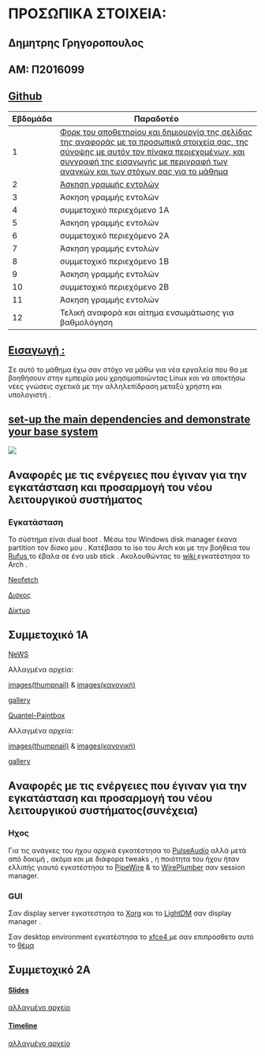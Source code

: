 <h1> ΠΡΟΣΩΠΙΚΑ ΣΤΟΙΧΕΙΑ:</h1>

<h2>Δημητρης Γρηγοροπουλος</h2>
<h2>ΑΜ: Π2016099</h2>
<h2><a href="https://github.com/DimitrisGrigoropoulosP2016099">Github</a></h2>

| Εβδομάδα | Παραδοτέο |
| --- | --- |
| 1 | <a id="eisa" href="#eisat">Φορκ του αποθετηρίου και δημιουργία της σελίδας της αναφοράς με τα προσωπικά στοιχεία σας, της σύνοψης με αυτόν τον πίνακα περιεχομένων, και συγγραφή της εισαγωγής με περιγραφή των αναγκών και των στόχων σας για το μάθημα </a>|
| 2 |<a id="warm1" href="#warm1t"> Άσκηση γραμμής εντολών </a>|
| 3 | Άσκηση γραμμής εντολών |
| 4 | συμμετοχικό περιεχόμενο 1A |
| 5 | Άσκηση γραμμής εντολών |
| 6 | συμμετοχικό περιεχόμενο 2A |
| 7 | Άσκηση γραμμής εντολών |
| 8 | συμμετοχικό περιεχόμενο 1B |
| 9 | Άσκηση γραμμής εντολών |
| 10 | συμμετοχικό περιεχόμενο 2B |
| 11 | Άσκηση γραμμής εντολών |
| 12 | Τελική αναφορά και αίτημα ενσωμάτωσης για βαθμολόγηση |

<h2> <a id="eisat" href="#eisa">Εισαγωγή : </a></h2> 
<p>Σε αυτό το μάθημα έχω σαν στόχο να μάθω για νέα εργαλεία που θα με βοηθήσουν στην εμπειρία μου χρησιμοποιώντας Linux και να αποκτήσω νέες γνώσεις σχετικά με την αλληλεπίδραση μεταξύ χρήστη και υπολογιστή . </p>

<h2> <a id="warm1t" href="#warm1" >set-up the main dependencies and demonstrate your base system </a></h2> 
<a href="https://asciinema.org/a/zFWmhVULqYrCzvO4q7zL6qpIp" target="_blank"><img src="https://asciinema.org/a/zFWmhVULqYrCzvO4q7zL6qpIp.svg" /></a>

<h2>Aναφορές με τις ενέργειες που έγιναν για την εγκατάσταση και προσαρμογή του νέου λειτουργικού συστήματος</h2>

<h3>Εγκατάσταση</h3>

<p>Το σύστημα είναι dual boot . Μέσω του Windows disk manager έκανα partition τον δίσκο μου . Kατέβασα το iso του Arch  και με την βοήθεια του  <a href=”https://rufus.ie/en/”>Rufus </a> το έβαλα σε ένα usb stick . Ακολουθώντας το <a href=”https://wiki.archlinux.org/title/installation_guide”>wiki </a> εγκατέστησα το Arch .</p>


<a href="https://www.dropbox.com/s/t6cdex5u4cu5dod/Neofetch_install.png?dl=0">Neofetch</a>

<a href="https://www.dropbox.com/s/tef6ea5pjz6c9jb/disk.png?dl=0">Δισκος</a>

<a href="https://www.dropbox.com/s/dnno1tkrpgee9h1/network.png?dl=0">Δίκτυο</a>

<h2>Συμμετοχικό 1Α</h2>

<p><a href="https://mystifying-newton-3844bc.netlify.app/gallery/news/">NeWS</a></p>

<p>Αλλαγμένα αρχεία: </p>

<p><a href="https://github.com/DimitrisGrigoropoulosP2016099/images/blob/2016099/NeWS-thumb.jpg">images(thumpnail)</a> & <a href="https://github.com/DimitrisGrigoropoulosP2016099/images/blob/2016099/NeWS.jpg">images(κανονική)</a></p>

<p><a href="https://github.com/DimitrisGrigoropoulosP2016099/_gallery/blob/2016099/NeWS.md">gallery</a></p>

<p><a href="https://mystifying-newton-3844bc.netlify.app/gallery/quantel-paintbox/">Quantel-Paintbox</a></p>

<p>Αλλαγμένα αρχεία: </p>

<p><a href="https://github.com/DimitrisGrigoropoulosP2016099/images/blob/2016099/Quantel_Paintbox-thumb.jpg">images(thumpnail)</a> & <a href="https://github.com/DimitrisGrigoropoulosP2016099/images/blob/2016099/Quantel_Paintbox.jpg">images(κανονική)</a></p>

<p><a href="https://github.com/DimitrisGrigoropoulosP2016099/_gallery/blob/2016099/Quantel-Paintbox.md">gallery</a></p>

<h2>Aναφορές με τις ενέργειες που έγιναν για την εγκατάσταση και προσαρμογή του νέου λειτουργικού συστήματος(συνέχεια)</h2>

<h3>Ηχος</h3>

<p>Για τις ανάγκες του ήχου αρχικά εγκατέστησα το <a href="https://wiki.archlinux.org/title/PulseAudio">PulseAudio</a> αλλά μετά από δοκιμή , ακόμα και με διάφορα tweaks , η ποιότητα του ήχου ήταν ελλιπής γιαυτό εγκατέστησα το <a href="https://wiki.archlinux.org/title/PipeWire">PipeWire</a> & το <a href="https://pipewire.pages.freedesktop.org/wireplumber/index.html">WirePlumber</a> σαν session manager.</p>

<h3>GUI</h3>

<p> Σαν display server εγκατεστησα το <a href=”https://wiki.archlinux.org/title/Xorg”>Xorg</a>  και το <a href=”https://wiki.archlinux.org/title/LightDM”>LightDM</a> σαν display manager .</p>

<p>Σαν desktop environment εγκατέστησα το  <a href=”https://wiki.archlinux.org/title/xfce”>xfce4 </a> με σαν επιπρόσθετο αυτό το <a href=”https://www.xfce-look.org/p/1357889”>θέμα </a></p>

<h2>Συμμετοχικό 2Α</h2>

<h4><a href="https://mystifying-newton-3844bc.netlify.app/slides/gui/">Slides</a></h4>

<p><a href="https://github.com/DimitrisGrigoropoulosP2016099/site/blob/2016099/_slides/gui.md?plain=1">αλλαγμένο αρχείο</a></p>

<h4><a href="https://mystifying-newton-3844bc.netlify.app/timeline/systems/">Timeline</a></h4>

<p><a href="https://github.com/DimitrisGrigoropoulosP2016099/site/blob/2016099/_timeline/systems.md?plain=1">αλλαγμένο αρχείο</a></p>

